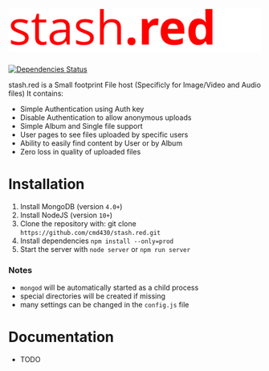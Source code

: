 # ![](./img/logo.svg)
[![Dependencies Status](https://david-dm.org/cmd430/stash.red/status.svg)](https://david-dm.org/cmd430/stash.red)

stash.red is a Small footprint File host (Specificly for Image/Video and Audio files) It contains:
 - Simple Authentication using Auth key
 - Disable Authentication to allow anonymous uploads
 - Simple Album and Single file support
 - User pages to see files uploaded by specific users
 - Ability to easily find content by User or by Album
 - Zero loss in quality of uploaded files

Installation
============
1. Install MongoDB (version `4.0+`)
2. Install NodeJS (version `10+`)
3. Clone the repository with: git clone `https://github.com/cmd430/stash.red.git`
4. Install dependencies `npm install --only=prod`
5. Start the server with `node server` or `npm run server`

### **Notes** 
 -  `mongod` will be automatically started as a child process
 - special directories will be created if missing
 - many settings can be changed in the `config.js` file

Documentation
============
 - TODO